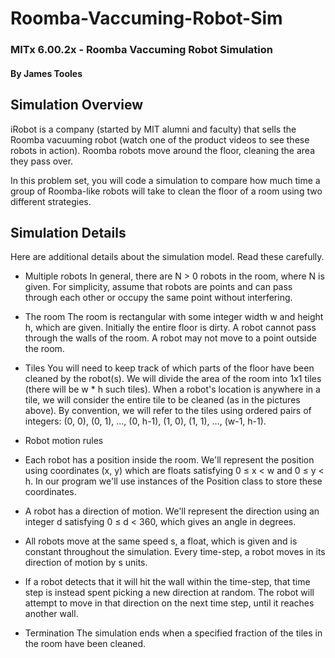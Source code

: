 # Roomba-Vaccuming-Robot-Sim
### MITx 6.00.2x - Roomba Vaccuming Robot Simulation
#### By James Tooles


## Simulation Overview
iRobot is a company (started by MIT alumni and faculty) that sells the Roomba vacuuming robot (watch one of the product videos to see these robots in action). Roomba robots move around the floor, cleaning the area they pass over.

In this problem set, you will code a simulation to compare how much time a group of Roomba-like robots will take to clean the floor of a room using two different strategies.

## Simulation Details
Here are additional details about the simulation model. Read these carefully.

* Multiple robots
In general, there are N > 0 robots in the room, where N is given. For simplicity, assume that robots are points and can pass through each other or occupy the same point without interfering.

* The room
The room is rectangular with some integer width w and height h, which are given. Initially the entire floor is dirty. A robot cannot pass through the walls of the room. A robot may not move to a point outside the room.

* Tiles
You will need to keep track of which parts of the floor have been cleaned by the robot(s). We will divide the area of the room into 1x1 tiles (there will be w * h such tiles). When a robot's location is anywhere in a tile, we will consider the entire tile to be cleaned (as in the pictures above). By convention, we will refer to the tiles using ordered pairs of integers: (0, 0), (0, 1), ..., (0, h-1), (1, 0), (1, 1), ..., (w-1, h-1).

* Robot motion rules
 * Each robot has a position inside the room. We'll represent the position using coordinates (x, y) which are floats satisfying 0 ≤ x < w and 0 ≤ y < h. In our program we'll use instances of the Position class to store these coordinates.
 * A robot has a direction of motion. We'll represent the direction using an integer d satisfying 0 ≤ d < 360, which gives an angle in degrees.
 * All robots move at the same speed s, a float, which is given and is constant throughout the simulation. Every time-step, a robot moves in its direction of motion by s units.
 * If a robot detects that it will hit the wall within the time-step, that time step is instead spent picking a new direction at random. The robot will attempt to move in that direction on the next time step, until it reaches another wall.

* Termination
The simulation ends when a specified fraction of the tiles in the room have been cleaned.
